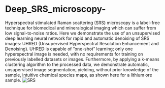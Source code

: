 # Deep_SRS_microscopy-

 Hyperspectral stimulated Raman scattering (SRS) microscopy is a label-free
technique for biomedical and mineralogical imaging which can suffer from low signal-to-noise
ratios. Here we demonstrate the use of an unsupervised deep learning neural network for rapid
and automatic denoising of SRS images: UHRED (Unsupervised Hyperspectral Resolution
Enhancement and Denoising). UHRED is capable of “one-shot” learning; only one
hyperspectral image is needed, with no requirements for training on previously labelled datasets
or images. Furthermore, by applying a k-means clustering algorithm to the processed data, we
demonstrate automatic, unsupervised image segmentation, yielding, without prior knowledge
of the sample, intuitive chemical species maps, as shown here for a lithium ore sample.
![SRS](https://user-images.githubusercontent.com/131890890/234967756-8a8e209a-3f65-4f43-b640-1e486c50d5a2.png)
